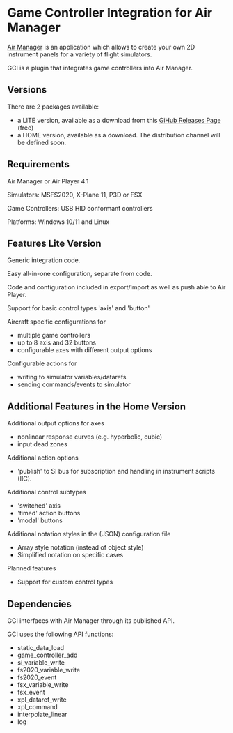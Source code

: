 # Game Controller Integration for Air Manager

[Air Manager](https://www.siminnovations.com) is an application which allows to create your own 2D instrument panels for a variety of flight simulators.

GCI is a plugin that integrates game controllers into Air Manager.

## Versions

There are 2 packages available:
- a LITE version, available as a download from this [GiHub Releases Page](https://github.com/Cr4O13/gci-docs/releases) (free)
- a HOME version, available as a download. The distribution channel will be defined soon.

## Requirements

Air Manager or Air Player 4.1

Simulators: MSFS2020, X-Plane 11, P3D or FSX

Game Controllers: USB HID conformant controllers

Platforms: Windows 10/11 and Linux

## Features Lite Version

Generic integration code.

Easy all-in-one configuration, separate from code.

Code and configuration included in export/import as well as push able to Air Player.

Support for basic control types 'axis' and 'button'

Aircraft specific configurations for
-	multiple game controllers
- up to 8 axis and 32 buttons
-	configurable axes with different output options

Configurable actions for
- writing to simulator variables/datarefs
- sending commands/events to simulator

## Additional Features in the Home Version

Additional output options for axes 
- nonlinear response curves (e.g. hyperbolic, cubic)
- input dead zones

Additional action options
- 'publish' to SI bus for subscription and handling in instrument scripts (IIC).

Additional control subtypes 
- 'switched' axis 
- 'timed' action buttons
- 'modal' buttons

Additional notation styles in the (JSON) configuration file
- Array style notation (instead of object style)
- Simplified notation on specific cases

Planned features
- Support for custom control types

## Dependencies

GCI interfaces with Air Manager through its published API.

GCI uses the following API functions:
- static_data_load
- game_controller_add
- si_variable_write
- fs2020_variable_write
- fs2020_event
- fsx_variable_write
- fsx_event
- xpl_dataref_write
- xpl_command
- interpolate_linear
- log
